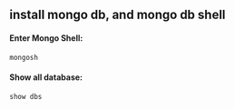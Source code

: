 ## install mongo db, and mongo db shell

#### Enter Mongo Shell:
`
    mongosh
`
#### Show all database:
`
show dbs
`

